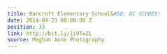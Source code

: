 ```yaml
---
title: Bancroft Elementary School&#58; DC SCORES!
date: 2014-04-23 00:00:00 Z
position: 33
link: http://bit.ly/1i9TwZL
source: Meghan Anne Photography
---
```


